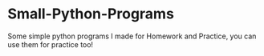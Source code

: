 # Small-Python-Programs

Some simple python programs I made for Homework and Practice, you can use them for practice too!
